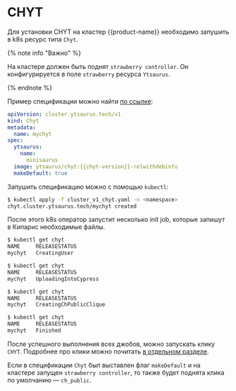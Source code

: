 # CHYT

Для установки CHYT на кластер {{product-name}} необходимо запушить в k8s ресурс типа `Chyt`.

{% note info "Важно" %}

На кластере должен быть поднят `strawberry controller`. Он конфигурируется в поле `strawberry` ресурса `Ytsaurus`.

{% endnote %}

Пример спецификации можно найти [по ссылке](https://github.com/ytsaurus/yt-k8s-operator/blob/main/config/samples/cluster_v1_chyt.yaml):
```yaml
apiVersion: cluster.ytsaurus.tech/v1
kind: Chyt
metadata:
  name: mychyt
spec:
  ytsaurus:
    name:
      minisaurus
  image: ytsaurus/chyt:{{chyt-version}}-relwithdebinfo
  makeDefault: true
```

Запушить спецификацию можно с помощью `kubectl`:

```bash
$ kubectl apply -f cluster_v1_chyt.yaml -n <namespace>
chyt.cluster.ytsaurus.tech/mychyt created
```

После этого k8s оператор запустит несколько init job, которые запишут в Кипарис необходимые файлы.

```bash
$ kubectl get chyt
NAME     RELEASESTATUS
mychyt   CreatingUser

$ kubectl get chyt
NAME     RELEASESTATUS
mychyt   UploadingIntoCypress

$ kubectl get chyt
NAME     RELEASESTATUS
mychyt   CreatingChPublicClique

$ kubectl get chyt
NAME     RELEASESTATUS
mychyt   Finished
```

После успешного выполнения всех джобов, можно запускать клику `CHYT`. Подробнее про клики можно почитать [в отдельном разделе](../../user-guide/data-processing/chyt/cliques/start).

Если в спецификации `Chyt` был выставлен флаг `makeDefault` и на кластере запущен `strawberry controller`, то также будет поднята клика по умолчанию — `ch_public`.

